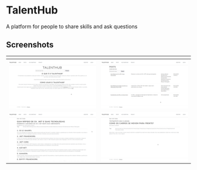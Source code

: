 # TalentHub
A platform for people to share skills and ask questions

## Screenshots
| <!-- --> | <!-- --> |
| --- | --- |
| ![Home Page](/Screenshots/home_page.png) | ![Posts](/Screenshots/answers_posts.png) |
|![Post Example](/Screenshots/post_example.png) | ![Question Example](/Screenshots/question_example.png) |
